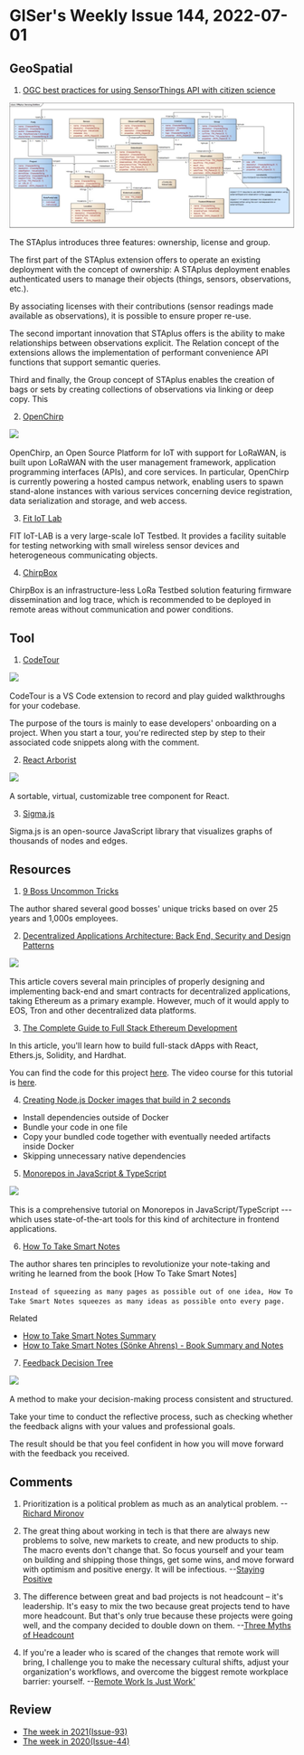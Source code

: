 # GISer's Weekly Issue 144, 2022-07-01

## GeoSpatial

1. [OGC best practices for using SensorThings API with citizen science]()

![STAplus extension to Datastream](../../images/issue-144-1.jpg)

The STAplus introduces three features: ownership, license and group.

The first part of the STAplus extension offers to operate an existing deployment with the concept of ownership: A STAplus deployment enables authenticated users to manage their objects (things, sensors, observations, etc.).

By associating licenses with their contributions (sensor readings made available as observations), it is possible to ensure proper re-use.

The second important innovation that STAplus offers is the ability to make relationships between observations explicit. The Relation concept of the extensions allows the implementation of performant convenience API functions that support semantic queries.

Third and finally, the Group concept of STAplus enables the creation of bags or sets by creating collections of observations via linking or deep copy. This

2. [OpenChirp](https://openchirp.io/)

![](https://wise.ece.cmu.edu/img/projects/oc.png)

OpenChirp, an Open Source Platform for IoT with support for LoRaWAN, is built upon LoRaWAN with the user management framework, application programming interfaces (APIs), and core services. In particular, OpenChirp is currently powering a hosted campus network, enabling users to spawn stand-alone instances with various services concerning device registration, data serialization and storage, and web access.

3. [Fit IoT Lab](https://www.iot-lab.info/)

FIT IoT-LAB is a very large-scale IoT Testbed. It provides a facility suitable for testing networking with small wireless sensor devices and heterogeneous communicating objects.

4. [ChirpBox](https://chirpbox.github.io/)

ChirpBox is an infrastructure-less LoRa Testbed solution featuring firmware dissemination and log trace, which is recommended to be deployed in remote areas without communication and power conditions.

## Tool

1. [CodeTour](https://marketplace.visualstudio.com/items?itemName=vsls-contrib.codetour)

![](https://user-images.githubusercontent.com/116461/76165260-c6c00500-6112-11ea-9cda-0a6cb9b72e8f.gif)

CodeTour is a VS Code extension to record and play guided walkthroughs for your codebase.

The purpose of the tours is mainly to ease developers' onboarding on a project. When you start a tour, you're redirected step by step to their associated code snippets along with the comment.

2. [React Arborist](https://github.com/brimdata/react-arborist)

![](https://user-images.githubusercontent.com/3460638/131920177-c47c34e5-d3e3-4826-937d-b366f527cdfe.gif)

A sortable, virtual, customizable tree component for React.

3. [Sigma.js](https://github.com/jacomyal/sigma.js)

[](https://res.cloudinary.com/cpress/image/upload/w_1280,e_sharpen:60/ol6cepuzzlunx3wlrzdh.jpg)

Sigma.js is an open-source JavaScript library that visualizes graphs of thousands of nodes and edges.

## Resources

1. [9 Boss Uncommon Tricks](https://twitter.com/girdley/status/1524009155245182976)

The author shared several good bosses' unique tricks based on over 25 years and 1,000s employees.

2. [Decentralized Applications Architecture: Back End, Security and Design Patterns](https://www.freecodecamp.org/news/how-to-design-a-secure-backend-for-your-decentralized-application-9541b5d8bddb/)

![](https://cdn-media-1.freecodecamp.org/images/1*sd62aH6GGS1RoCR9t4QNyQ.png)

This article covers several main principles of properly designing and implementing back-end and smart contracts for decentralized applications, taking Ethereum as a primary example. However, much of it would apply to EOS, Tron and other decentralized data platforms.

3. [The Complete Guide to Full Stack Ethereum Development](https://www.freecodecamp.org/news/full-stack-ethereum-development/)

In this article, you'll learn how to build full-stack dApps with React, Ethers.js, Solidity, and Hardhat.

You can find the code for this project [here](https://github.com/dabit3/full-stack-ethereum). The video course for this tutorial is [here](https://www.youtube.com/watch?v=a0osIaAOFSE).

4. [Creating Node.js Docker images that build in 2 seconds](https://xmorse.xyz/blog/creating-node-js-docker-images-that-build-in-2-seconds-c428aec57fd44a9f93957bdf2ebf4f54)

- Install dependencies outside of Docker
- Bundle your code in one file
- Copy your bundled code together with eventually needed artifacts inside Docker
- Skipping unnecessary native dependencies

5. [Monorepos in JavaScript & TypeScript](https://www.robinwieruch.de/javascript-monorepos/?ck_subscriber_id=1664454795)

![](https://www.robinwieruch.de/static/9de5ad46d31b733396ec808c0e4fadd8/a9a89/monorepo-monolith.webp)

This is a comprehensive tutorial on Monorepos in JavaScript/TypeScript --- which uses state-of-the-art tools for this kind of architecture in frontend applications.

6. [How To Take Smart Notes](https://fortelabs.co/blog/how-to-take-smart-notes/)

The author shares ten principles to revolutionize your note-taking and writing he learned from the book [How To Take Smart Notes]

`Instead of squeezing as many pages as possible out of one idea, How To Take Smart Notes squeezes as many ideas as possible onto every page.`

Related

- [How to Take Smart Notes Summary](https://fourminutebooks.com/how-to-take-smart-notes-summary/)
- [How to Take Smart Notes (Sönke Ahrens) - Book Summary and Notes](https://aliabdaal.com/book-notes/how-to-take-smart-notes/)

7. [Feedback Decision Tree](https://hbr.org/2022/06/the-right-way-to-process-feedback)

![](https://hbr.org/resources/images/article_assets/2022/06/W220610_CONAWAY_FEEDBACK_DECISION_TREE_360-768x1199.png)

A method to make your decision-making process consistent and structured.

Take your time to conduct the reflective process, such as checking whether the feedback aligns with your values and professional goals.

The result should be that you feel confident in how you will move forward with the feedback you received.

## Comments

1. Prioritization is a political problem as much as an analytical problem.
   --[Richard Mironov](https://www.mironov.com/pri-politics/)

2. The great thing about working in tech is that there are always new problems to solve, new markets to create, and new products to ship. The macro events don't change that. So focus yourself and your team on building and shipping those things, get some wins, and move forward with optimism and positive energy. It will be infectious.
   --[Staying Positive](https://avc.com/2022/06/staying-positive-2/)

3. The difference between great and bad projects is not headcount – it's leadership. It's easy to mix the two because great projects tend to have more headcount. But that's only true because these projects were going well, and the company decided to double down on them.
   --[Three Myths of Headcount](https://twitter.com/pedroh96/status/1535361608431591427)

4. If you're a leader who is scared of the changes that remote work will bring, I challenge you to make the necessary cultural shifts, adjust your organization's workflows, and overcome the biggest remote workplace barrier: yourself.
   --[Remote Work Is Just Work'](https://fortune.com/2022/06/21/gitlab-ceo-remote-work-just-work-careers-success-leadership-pandemic-sid-sijbrandij/)

## Review

- [The week in 2021(Issue-93)](https://github.com/lkcozy/weekly/blob/master/docs/2021/issue-93.md)
- [The week in 2020(Issue-44)](https://github.com/lkcozy/weekly/blob/master/docs/2020/issue-44.md)
